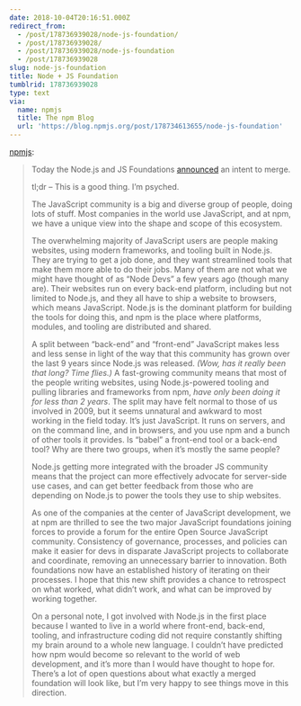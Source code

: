 ```yaml
---
date: 2018-10-04T20:16:51.000Z
redirect_from:
  - /post/178736939028/node-js-foundation/
  - /post/178736939028/
  - /post/178736939028/node-js-foundation
  - /post/178736939028
slug: node-js-foundation
title: Node + JS Foundation
tumblrid: 178736939028
type: text
via:
  name: npmjs
  title: The npm Blog
  url: 'https://blog.npmjs.org/post/178734613655/node-js-foundation'
---
```

<p><a href="https://blog.npmjs.org/post/178734613655/node-js-foundation" class="tumblr_blog">npmjs</a>:</p>

<blockquote>
<p>Today the Node.js and JS Foundations <a href="https://medium.com/@nodejs/the-node-js-foundation-and-js-foundation-announce-an-intent-to-merge-a-message-from-the-boards-8a2e4a5cbd2b">announced</a> an intent to merge.</p>

<p>tl;dr – This is a good thing.  I’m psyched.</p>

<p>The JavaScript community is a big and diverse group of people, doing lots of stuff.  Most companies in the world use JavaScript, and at npm, we have a unique view into the shape and scope of this ecosystem.</p>

<p>The overwhelming majority of JavaScript users are people making websites, using modern frameworks, and tooling built in Node.js.  They are trying to get a job done, and they want streamlined tools that make them more able to do their jobs.  Many of them are not what we might have thought of as “Node Devs” a few years ago (though many are).  Their websites run on every back-end platform, including but not limited to Node.js, and they all have to ship a website to browsers, which means JavaScript.  Node.js is the dominant platform for building the tools for doing this, and npm is the place where platforms, modules, and tooling are distributed and shared.</p>

<p>A split between “back-end” and “front-end” JavaScript makes less and less sense in light of the way that this community has grown over the last 9 years since Node.js was released.  <em>(Wow, has it really been that long?  Time flies.)</em>  A fast-growing community means that most of the people writing websites, using Node.js-powered tooling and pulling libraries and frameworks from npm, <em>have only been doing it for less than 2 years</em>.  The split may have felt normal to those of us involved in 2009, but it seems unnatural and awkward to most working in the field today.  It’s just JavaScript.  It runs on servers, and on the command line, and in browsers, and you use npm and a bunch of other tools it provides.  Is “babel” a front-end tool or a back-end tool?  Why are there two groups, when it’s mostly the same people?</p>

<p>Node.js getting more integrated with the broader JS community means that the project can more effectively advocate for server-side use cases, and can get better feedback from those who are depending on Node.js to power the tools they use to ship websites.</p>

<p>As one of the companies at the center of JavaScript development, we at npm are thrilled to see the two major JavaScript foundations joining forces to provide a forum for the entire Open Source JavaScript community.  Consistency of governance, processes, and policies can make it easier for devs in disparate JavaScript projects to collaborate and coordinate, removing an unnecessary barrier to innovation.  Both foundations now have an established history of iterating on their processes.  I hope that this new shift provides a chance to retrospect on what worked, what didn’t work, and what can be improved by working together.</p>

<p>On a personal note, I got involved with Node.js in the first place because I wanted to live in a world where front-end, back-end, tooling, and infrastructure coding did not require constantly shifting my brain around to a whole new language.  I couldn’t have predicted how npm would become so relevant to the world of web development, and it’s more than I would have thought to hope for.  There’s a lot of open questions about what exactly a merged foundation will look like, but I’m very happy to see things move in this direction.</p>
</blockquote>
